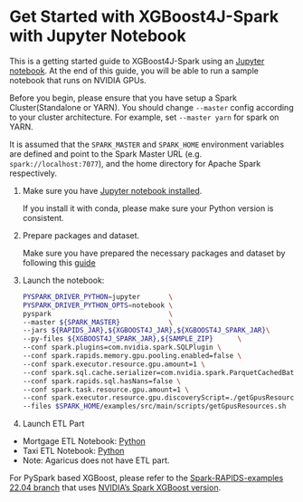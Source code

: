 Get Started with XGBoost4J-Spark with Jupyter Notebook
===================================================================

This is a getting started guide to XGBoost4J-Spark using an [Jupyter notebook](https://jupyter.org/). 
At the end of this guide, you will be able to run a sample notebook that runs on NVIDIA GPUs.

Before you begin, please ensure that you have setup a Spark Cluster(Standalone or YARN).
You should change `--master` config according to your cluster architecture. For example, set `--master yarn` for spark on YARN.

It is assumed that the `SPARK_MASTER` and `SPARK_HOME` environment variables are defined and point to the Spark Master URL (e.g. `spark://localhost:7077`),
and the home directory for Apache Spark respectively.

1. Make sure you have [Jupyter notebook installed](https://jupyter.org/install.html).

   If you install it with conda, please make sure your Python version is consistent.

2. Prepare packages and dataset.

    Make sure you have prepared the necessary packages and dataset by following this [guide](/docs/get-started/xgboost-examples/prepare-package-data/preparation-python.md)

3. Launch the notebook:

    ``` bash
    PYSPARK_DRIVER_PYTHON=jupyter       \
    PYSPARK_DRIVER_PYTHON_OPTS=notebook \
    pyspark                             \
    --master ${SPARK_MASTER}            \
    --jars ${RAPIDS_JAR},${XGBOOST4J_JAR},${XGBOOST4J_SPARK_JAR}\
    --py-files ${XGBOOST4J_SPARK_JAR},${SAMPLE_ZIP}      \
    --conf spark.plugins=com.nvidia.spark.SQLPlugin \
    --conf spark.rapids.memory.gpu.pooling.enabled=false \
    --conf spark.executor.resource.gpu.amount=1 \
    --conf spark.sql.cache.serializer=com.nvidia.spark.ParquetCachedBatchSerializer \
    --conf spark.rapids.sql.hasNans=false \
    --conf spark.task.resource.gpu.amount=1 \
    --conf spark.executor.resource.gpu.discoveryScript=./getGpusResources.sh \
    --files $SPARK_HOME/examples/src/main/scripts/getGpusResources.sh
    ```

4. Launch ETL Part 
- Mortgage ETL Notebook: [Python](../../../../examples/XGBoost-Examples/mortgage/notebooks/python/MortgageETL.ipynb)
- Taxi ETL Notebook: [Python](../../../../examples/XGBoost-Examples/taxi/notebooks/python/taxi-ETL.ipynb)
- Note: Agaricus does not have ETL part.
   
For PySpark based XGBoost, please refer to the
[Spark-RAPIDS-examples 22.04 branch](https://github.com/NVIDIA/spark-rapids-examples/blob/branch-22.04/docs/get-started/xgboost-examples/notebook/python-notebook.md) 
that uses [NVIDIA’s Spark XGBoost version](https://repo1.maven.org/maven2/com/nvidia/xgboost4j-spark_3.0/). 
